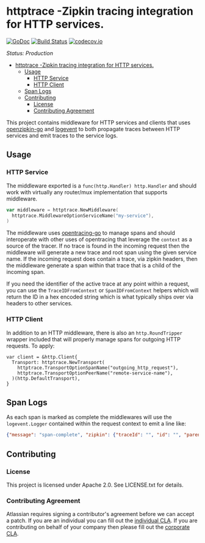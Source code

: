 <a id="markdown-httptrace--zipkin-tracing-integration-for-http-services" name="httptrace--zipkin-tracing-integration-for-http-services"></a>
# httptrace -Zipkin tracing integration for HTTP services. #
[![GoDoc](https://godoc.org/github.com/asecurityteam/httptrace?status.svg)](https://godoc.org/github.com/asecurityteam/httptrace)
[![Build Status](https://travis-ci.org/asecurityteam/httptrace.png?branch=master)](https://travis-ci.org/asecurityteam/httptrace)
[![codecov.io](https://codecov.io/github/asecurityteam/httptrace/coverage.svg?branch=master)](https://codecov.io/github/asecurityteam/httptrace?branch=master)

*Status: Production*

<!-- TOC -->

- [httptrace -Zipkin tracing integration for HTTP services.](#httptrace--zipkin-tracing-integration-for-http-services)
    - [Usage](#usage)
        - [HTTP Service](#http-service)
        - [HTTP Client](#http-client)
    - [Span Logs](#span-logs)
    - [Contributing](#contributing)
        - [License](#license)
        - [Contributing Agreement](#contributing-agreement)

<!-- /TOC -->

This project contains middleware for HTTP services and clients that uses
[openzipkin-go](https://github.com/openzipkin/zipkin-go-opentracing) and
[logevent](https://github.com/asecurityteam/logevent) to both propagate traces
between HTTP services and emit traces to the service logs.

<a id="markdown-usage" name="usage"></a>
## Usage ##

<a id="markdown-http-service" name="http-service"></a>
### HTTP Service ###

The middleware exported is a `func(http.Handler) http.Handler` and should
work with virtually any router/mux implementation that supports middleware.

```go
var middleware = httptrace.NewMiddleware(
  httptrace.MiddlewareOptionServiceName("my-service"),
)
```

The middleware uses
[opentracing-go](https://github.com/opentracing/opentracing-go) to manage
spans and should interoperate with other uses of opentracing that leverage the
`context` as a source of the tracer. If no trace is found in the incoming
request then the middleware will generate a new trace and root span using the
given service name. If the incoming request does contain a trace, via zipkin
headers, then the middleware generate a span within that trace that is a child
of the incoming span.

If you need the identifier of the active trace at any point within a request,
you can use the `TraceIDFromContext` or `SpanIDFromContext` helpers which will
return the ID in a hex encoded string which is what typically ships over via
headers to other services.

<a id="markdown-http-client" name="http-client"></a>
### HTTP Client ###

In addition to an HTTP middleware, there is also an `http.RoundTripper` wrapper
included that will properly manage spans for outgoing HTTP requests. To apply:

```golang
var client = &http.Client{
  Transport: httptrace.NewTransport(
    httptrace.TransportOptionSpanName("outgoing_http_request"),
    httptrace.TransportOptionPeerName("remote-service-name"),
  )(http.DefaultTransport),
}
```

<a id="markdown-span-logs" name="span-logs"></a>
## Span Logs ##

As each span is marked as complete the middlewares will use the
`logevent.Logger` contained within the request context to emit a line like:

```json
{"message": "span-complete", "zipkin": {"traceId": "", "id": "", "parentId": "", "name": "", "timestamp": "", "duration": "", "annotations": [{"timestamp": "", "value": ""}], "binaryAnnotations": [{"key": "", "value": ""}]}}
```

<a id="markdown-contributing" name="contributing"></a>
## Contributing ##

<a id="markdown-license" name="license"></a>
### License ###

This project is licensed under Apache 2.0. See LICENSE.txt for details.

<a id="markdown-contributing-agreement" name="contributing-agreement"></a>
### Contributing Agreement ###

Atlassian requires signing a contributor's agreement before we can accept a
patch. If you are an individual you can fill out the
[individual CLA](https://na2.docusign.net/Member/PowerFormSigning.aspx?PowerFormId=3f94fbdc-2fbe-46ac-b14c-5d152700ae5d).
If you are contributing on behalf of your company then please fill out the
[corporate CLA](https://na2.docusign.net/Member/PowerFormSigning.aspx?PowerFormId=e1c17c66-ca4d-4aab-a953-2c231af4a20b).
